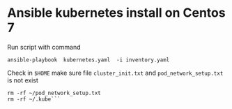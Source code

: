 # Ansible kubernetes install on Centos 7

Run script with command

`ansible-playbook  kubernetes.yaml  -i inventory.yaml`


Check in `$HOME` make sure file `cluster_init.txt` and `pod_network_setup.txt` is not exist

```rm -rf ~/cluster_init.txt 
rm -rf ~/pod_network_setup.txt
rm -rf ~/.kube```


